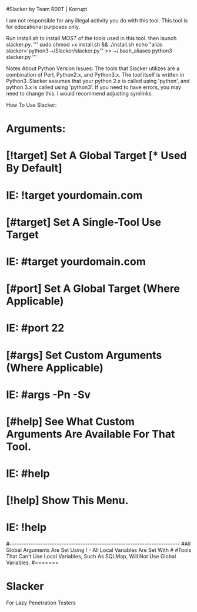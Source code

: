 #Slacker by Team R00T | Korrupt

I am not responsible for any illegal activity you do with this tool.
This tool is for educational purposes only.



Run install.sh to install *MOST* of the tools used in this tool. 
then launch slacker.py.
'''
sudo chmod +x install.sh && ./install.sh
echo "alias slacker='python3 ~/Slacker/slacker.py'" >> ~/.bash_aliases
python3 slacker.py
'''


Notes About Python Version Issues:
The tools that Slacker utilizes are a combination of Perl, Python2.x, and Python3.x.
The tool itself is written in Python3.
Slacker assumes that your python 2.x is called using 'python', and python 3.x is called using 'python3'.
If you need to have errors, you may need to change this. I would recommend adjusting symlinks.



How To Use Slacker: 
#         Arguments: 
# [!target] Set A Global Target [* Used By Default]
#                       IE: !target yourdomain.com
# [#target] Set A Single-Tool Use Target
#                       IE: #target yourdomain.com
# [#port] Set A Global Target (Where Applicable)
#                       IE: #port 22
# [#args] Set Custom Arguments (Where Applicable)
#                       IE: #args -Pn -Sv
# [#help] See What Custom Arguments Are Available For That Tool.
#                       IE: #help
# [!help] Show This Menu.
#                       IE: !help
#------------------------------------------------------------------------
#All Global Arguments Are Set Using ! - All Local Variables Are Set With #
#Tools That Can't Use Local Variables, Such As SQLMap, Will Not Use Global Variables.
#=======
# Slacker
For Lazy Penetration Testers
